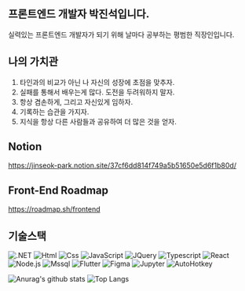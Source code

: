## 프론트엔드 개발자 박진석입니다. 
실력있는 프론트엔드 개발자가 되기 위해 날마다 공부하는 평범한 직장인입니다.

## 나의 가치관
1. 타인과의 비교가 아닌 나 자신의 성장에 초점을 맞추자.
2. 실패를 통해서 배우는게 많다. 도전을 두려워하지 말자.
3. 항상 겸손하게, 그리고 자신있게 임하자.
4. 기록하는 습관을 가지자.
5. 지식을 항상 다른 사람들과 공유하여 더 많은 것을 얻자.

## Notion
https://jinseok-park.notion.site/37cf6dd814f749a5b51650e5d6f1b80d/

## Front-End Roadmap
https://roadmap.sh/frontend  

## 기술스택
<img alt=".NET" src ="https://img.shields.io/badge/.NET-512BD4.svg?&style=for-the-badge&logo=.NET&logoColor=white"/> <img alt="Html" src ="https://img.shields.io/badge/HTML5-E34F26.svg?&style=for-the-badge&logo=HTML5&logoColor=white"/> <img alt="Css" src ="https://img.shields.io/badge/CSS3-1572B6.svg?&style=for-the-badge&logo=CSS3&logoColor=white"/> <img alt="JavaScript" src ="https://img.shields.io/badge/JavaScriipt-F7DF1E.svg?&style=for-the-badge&logo=JavaScript&logoColor=black"/> <img alt="JQuery" src="https://img.shields.io/badge/jquery-0769AD?style=for-the-badge&logo=jquery&logoColor=white"> <img alt="Typescript" src="https://img.shields.io/badge/Typescript-3178C6?style=for-the-badge&logo=Typescript&logoColor=white"> <img alt="React" src="https://img.shields.io/badge/react-61DAFB?style=for-the-badge&logo=react&logoColor=black"> <img alt="Node.js" src="https://img.shields.io/badge/node.js-339933?style=for-the-badge&logo=Node.js&logoColor=white"> <img alt="Mssql" src="https://img.shields.io/badge/Microsoft SQL Server-CC2927?style=for-the-badge&logo=Microsoft SQL Server&logoColor=white"> <img alt="Flutter" src ="https://img.shields.io/badge/Flutter-02569B.svg?&style=for-the-badge&logo=Flutter&logoColor=white"/> <img alt="Figma" src ="https://img.shields.io/badge/Figma-F24E1E.svg?&style=for-the-badge&logo=Figma&logoColor=white"/> <img alt="Jupyter" src ="https://img.shields.io/badge/Jupyter-F37626.svg?&style=for-the-badge&logo=Jupyter&logoColor=white"/> <img alt="AutoHotkey" src ="https://img.shields.io/badge/AutoHotkey-334455.svg?&style=for-the-badge&logo=AutoHotkey&logoColor=white"/>  

![Anurag's github stats](https://github-readme-stats.vercel.app/api?username=jinseok1306&show_icons=true&theme=tokyonight)
![Top Langs](https://github-readme-stats.vercel.app/api/top-langs/?username=jinseok1306&layout=compact&theme=tokyonight)
